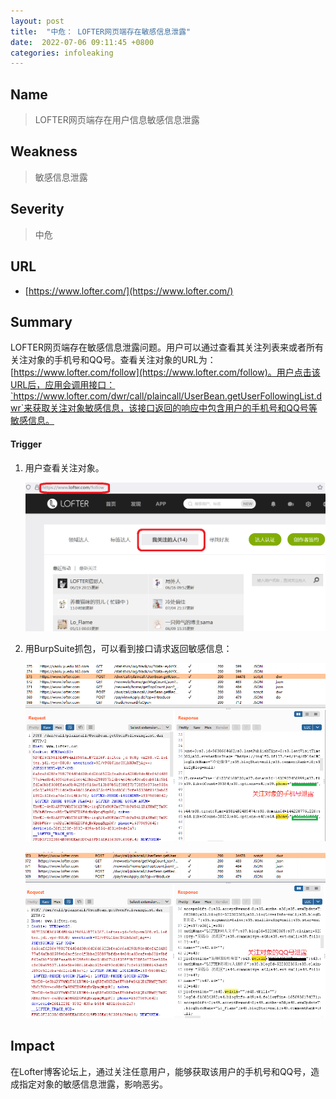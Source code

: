 ```yaml
---
layout: post
title:  "中危： LOFTER网页端存在敏感信息泄露"
date:  2022-07-06 09:11:45 +0800
categories: infoleaking
---
```


## Name

> LOFTER网页端存在用户信息敏感信息泄露

## Weakness

> 敏感信息泄露

## Severity

> 中危

## URL

- [https://www.lofter.com/](https://www.lofter.com/)

## Summary

LOFTER网页端存在敏感信息泄露问题。用户可以通过查看其关注列表来或者所有关注对象的手机号和QQ号。查看关注对象的URL为：[https://www.lofter.com/follow](https://www.lofter.com/follow)。用户点击该URL后，应用会调用接口：`https://www.lofter.com/dwr/call/plaincall/UserBean.getUserFollowingList.dwr`来获取关注对象敏感信息，该接口返回的响应中包含用户的手机号和QQ号等敏感信息。

#### Trigger
1. 用户查看关注对象。

    ![follow](/assets/lofter/follow.png)

2. 用BurpSuite抓包，可以看到接口请求返回敏感信息：

    ![followphone](/assets/lofter/followphone.png)

    ![followqq](/assets/lofter/followqq.png)

## Impact

在Lofter博客论坛上，通过关注任意用户，能够获取该用户的手机号和QQ号，造成指定对象的敏感信息泄露，影响恶劣。



